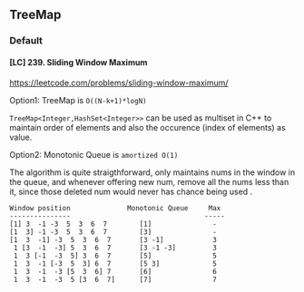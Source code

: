 ## TreeMap

### Default

#### [LC] 239. Sliding Window Maximum
https://leetcode.com/problems/sliding-window-maximum/

Option1: TreeMap is `O((N-k+1)*logN)`

`TreeMap<Integer,HashSet<Integer>>` can be used as multiset in C++ to maintain order of elements and also the occurence (index of elements) as value.


Option2: Monotonic Queue is `amortized O(1)`

The algorithm is quite straigthforward, only maintains nums in the window in the queue, and whenever offering new num, remove all the nums less than it, since those deleted num would never has chance being used .

```
Window position              Monotonic Queue     Max
---------------                                 -----
[1] 3  -1 -3  5  3  6  7        [1]               -
[1  3] -1 -3  5  3  6  7        [3]               -
[1  3  -1] -3  5  3  6  7       [3 -1]            3
 1 [3  -1  -3] 5  3  6  7       [3 -1 -3]         3
 1  3 [-1  -3  5] 3  6  7       [5]               5
 1  3  -1 [-3  5  3] 6  7       [5 3]             5
 1  3  -1  -3 [5  3  6] 7       [6]               6
 1  3  -1  -3  5 [3  6  7]      [7]               7
```

